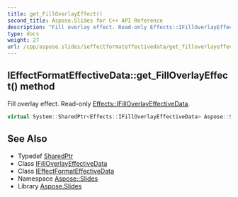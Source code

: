 ```yaml
---
title: get_FillOverlayEffect()
second_title: Aspose.Slides for C++ API Reference
description: "Fill overlay effect. Read-only Effects::IFillOverlayEffectiveData."
type: docs
weight: 27
url: /cpp/aspose.slides/ieffectformateffectivedata/get_filloverlayeffect/
---
```

## IEffectFormatEffectiveData::get_FillOverlayEffect() method


Fill overlay effect. Read-only [Effects::IFillOverlayEffectiveData](../../../aspose.slides.effects/ifilloverlayeffectivedata/).

```cpp
virtual System::SharedPtr<Effects::IFillOverlayEffectiveData> Aspose::Slides::IEffectFormatEffectiveData::get_FillOverlayEffect()=0
```

## See Also

* Typedef [SharedPtr](../../system/sharedptr/)
* Class [IFillOverlayEffectiveData](../../aspose.slides.effects/ifilloverlayeffectivedata/)
* Class [IEffectFormatEffectiveData](./)
* Namespace [Aspose::Slides](../)
* Library [Aspose.Slides](../../)